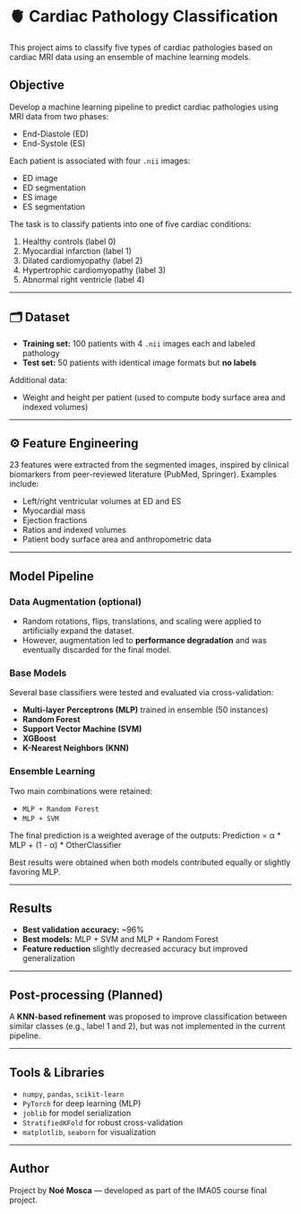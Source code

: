 # 🫀 Cardiac Pathology Classification

This project aims to classify five types of cardiac pathologies based on cardiac MRI data using an ensemble of machine learning models.

##  Objective

Develop a machine learning pipeline to predict cardiac pathologies using MRI data from two phases:
- End-Diastole (ED)
- End-Systole (ES)

Each patient is associated with four `.nii` images:
- ED image
- ED segmentation
- ES image
- ES segmentation

The task is to classify patients into one of five cardiac conditions:
1. Healthy controls (label 0)
2. Myocardial infarction (label 1)
3. Dilated cardiomyopathy (label 2)
4. Hypertrophic cardiomyopathy (label 3)
5. Abnormal right ventricle (label 4)

---

## 🗂 Dataset

- **Training set:** 100 patients with 4 `.nii` images each and labeled pathology
- **Test set:** 50 patients with identical image formats but **no labels**

Additional data:
- Weight and height per patient (used to compute body surface area and indexed volumes)

---

## ⚙ Feature Engineering

23 features were extracted from the segmented images, inspired by clinical biomarkers from peer-reviewed literature (PubMed, Springer). Examples include:
- Left/right ventricular volumes at ED and ES
- Myocardial mass
- Ejection fractions
- Ratios and indexed volumes
- Patient body surface area and anthropometric data

---

##  Model Pipeline

###  Data Augmentation (optional)
- Random rotations, flips, translations, and scaling were applied to artificially expand the dataset.
- However, augmentation led to **performance degradation** and was eventually discarded for the final model.

###  Base Models
Several base classifiers were tested and evaluated via cross-validation:
- **Multi-layer Perceptrons (MLP)** trained in ensemble (50 instances)
- **Random Forest**
- **Support Vector Machine (SVM)**
- **XGBoost**
- **K-Nearest Neighbors (KNN)**

###  Ensemble Learning
Two main combinations were retained:
- `MLP + Random Forest`
- `MLP + SVM`

The final prediction is a weighted average of the outputs:
Prediction = α * MLP + (1 - α) * OtherClassifier

Best results were obtained when both models contributed equally or slightly favoring MLP.

---

##  Results

- **Best validation accuracy:** ~96%
- **Best models:** MLP + SVM and MLP + Random Forest
- **Feature reduction** slightly decreased accuracy but improved generalization

---

##  Post-processing (Planned)

A **KNN-based refinement** was proposed to improve classification between similar classes (e.g., label 1 and 2), but was not implemented in the current pipeline.

---

##  Tools & Libraries

- `numpy`, `pandas`, `scikit-learn`
- `PyTorch` for deep learning (MLP)
- `joblib` for model serialization
- `StratifiedKFold` for robust cross-validation
- `matplotlib`, `seaborn` for visualization

---

##  Author

Project by **Noé Mosca** — developed as part of the IMA05 course final project.
